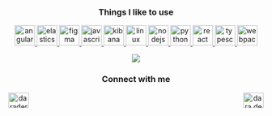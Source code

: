 <h3 align="center">Things I like to use</h3>
<p align="center">
  <a href="https://angular.io" target="_blank"> 
    <img src="https://devicons.github.io/devicon/devicon.git/icons/angularjs/angularjs-original.svg" alt="angularjs" width="40" height="40"/>
  </a>
  <a href="https://www.elastic.co" target="_blank">
    <img src="https://www.vectorlogo.zone/logos/elastic/elastic-icon.svg" alt="elasticsearch" width="40" height="40"/>
  </a>
  <a href="https://www.figma.com/" target="_blank">
    <img src="https://www.vectorlogo.zone/logos/figma/figma-icon.svg" alt="figma" width="40" height="40"/>
  </a>
  <a href="https://developer.mozilla.org/en-US/docs/Web/JavaScript" target="_blank">
    <img src="https://devicons.github.io/devicon/devicon.git/icons/javascript/javascript-original.svg" alt="javascript" width="40" height="40"/>
  </a>
  <a href="https://www.elastic.co/kibana" target="_blank">
    <img src="https://www.vectorlogo.zone/logos/elasticco_kibana/elasticco_kibana-icon.svg" alt="kibana" width="40" height="40"/>
  </a>
  <a href="https://www.linux.org/" target="_blank">
    <img src="https://devicons.github.io/devicon/devicon.git/icons/linux/linux-original.svg" alt="linux" width="40" height="40"/>
  </a>
  <a href="https://nodejs.org" target="_blank">
    <img src="https://devicons.github.io/devicon/devicon.git/icons/nodejs/nodejs-original-wordmark.svg" alt="nodejs" width="40" height="40"/>
  </a>
  <a href="https://www.python.org" target="_blank">
    <img src="https://devicons.github.io/devicon/devicon.git/icons/python/python-original.svg" alt="python" width="40" height="40"/>
  </a>
  <a href="https://reactjs.org/" target="_blank">
    <img src="https://devicons.github.io/devicon/devicon.git/icons/react/react-original-wordmark.svg" alt="react" width="40" height="40"/>
  </a>
  <a href="https://www.typescriptlang.org/" target="_blank">
    <img src="https://devicons.github.io/devicon/devicon.git/icons/typescript/typescript-original.svg" alt="typescript" width="40" height="40"/>
  </a>
  <a href="https://webpack.js.org" target="_blank">
    <img src="https://devicons.github.io/devicon/devicon.git/icons/webpack/webpack-original.svg" alt="webpack" width="40" height="40"/>
  </a>
</p>

<p align="center">
  <img align="center" src="https://github-readme-stats.vercel.app/api/top-langs?username=daradermody&show_icons=true&theme=dark&locale=en&layout=compact" />
</p>

<h3 align="center">Connect with me</h3>
<p align="center" style="display: flex; justify-content: space-between">
  <a href="https://linkedin.com/in/daradermody" target="blank">
    <img align="center" src="https://cdn.jsdelivr.net/npm/simple-icons@3.0.1/icons/linkedin.svg" alt="daradermody" height="30" width="40" />
  </a>
  <a href="https://fb.com/dara.dermody" target="blank">
    <img align="center" src="https://cdn.jsdelivr.net/npm/simple-icons@3.0.1/icons/facebook.svg" alt="dara.dermody" height="30" width="40" />
  </a>
</p>


